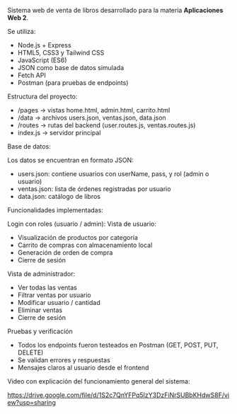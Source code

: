 Sistema web de venta de libros desarrollado para la materia **Aplicaciones Web 2**.

Se utiliza: 

- Node.js + Express
- HTML5, CSS3 y Tailwind CSS
- JavaScript (ES6)
- JSON como base de datos simulada
- Fetch API
- Postman (para pruebas de endpoints)

Estructura del proyecto: 

- /pages → vistas home.html, admin.html, carrito.html
- /data → archivos users.json, ventas.json, data.json
- /routes → rutas del backend (user.routes.js, ventas.routes.js)
- index.js → servidor principal

Base de datos:

Los datos se encuentran en formato JSON:
- users.json: contiene usuarios con userName, pass, y rol (admin o usuario)
- ventas.json: lista de órdenes registradas por usuario
- data.json: catálogo de libros

Funcionalidades implementadas:

Login con roles (usuario / admin):
Vista de usuario: 
- Visualización de productos por categoría
- Carrito de compras con almacenamiento local
- Generación de orden de compra
- Cierre de sesión

Vista de administrador:
- Ver todas las ventas
- Filtrar ventas por usuario
- Modificar usuario / cantidad
- Eliminar ventas
- Cierre de sesión

Pruebas y verificación

- Todos los endpoints fueron testeados en Postman (GET, POST, PUT, DELETE)
- Se validan errores y respuestas
- Mensajes claros al usuario desde el frontend

Video con explicación del funcionamiento general del sistema:

https://drive.google.com/file/d/1S2c7QnYFPq5IzY3DzFiNrSUBbKHdwS8F/view?usp=sharing
